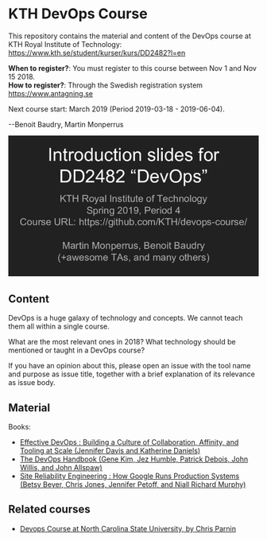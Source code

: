# KTH DevOps Course

This repository contains the material and content of the DevOps course at KTH Royal Institute of Technology: <https://www.kth.se/student/kurser/kurs/DD2482?l=en>

**When to register?**: You must register to this course between Nov 1 and Nov 15 2018.  
**How to register?**: Through the Swedish registration system <https://www.antagning.se>

Next course start: March 2019 (Period 2019-03-18 - 2019-06-04).

--Benoit Baudry, Martin Monperrus

[<img src="docs/slide-thumbnail.png"/>](https://docs.google.com/presentation/d/1VBgsCAknAx3_OIFSxeIvstpfUJcnb1JV3hlCfOY_RII/edit?usp=sharing)

## Content

DevOps is a huge galaxy of technology and concepts. We cannot teach them all within a single course.

What are the most relevant ones in 2018? What technology should be mentioned or taught in a DevOps course? 

If you have an opinion about this, please open an issue with the tool name and purpose as issue title, together with a brief explanation of its relevance as issue body.

## Material

Books:

* [Effective DevOps : Building a Culture of Collaboration, Affinity, and Tooling at Scale (Jennifer Davis and Katherine Daniels)](https://ebookcentral-proquest-com.focus.lib.kth.se/lib/kth/detail.action?docID=4537261)
* [The DevOps Handbook (Gene Kim, Jez Humble, Patrick Debois, John Willis, and John Allspaw)](https://ebookcentral-proquest-com.focus.lib.kth.se/lib/kth/detail.action?docID=4717635)
* [Site Reliability Engineering : How Google Runs Production Systems (Betsy Beyer, Chris Jones, Jennifer Petoff, and Niall Richard Murphy)](https://ebookcentral-proquest-com.focus.lib.kth.se/lib/kth/detail.action?docID=4543978)


## Related courses

* [Devops Course at North Carolina State University, by Chris Parnin](https://github.com/CSC-DevOps/Course)
